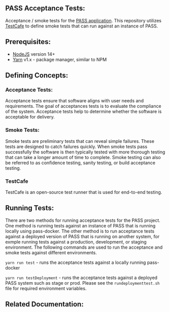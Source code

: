 ## PASS Acceptance Tests: 
Acceptance / smoke tests for the [PASS application](https://github.com/eclipse-pass). This repository utilizes [TestCafe](https://testcafe.io/) to define smoke tests that can run against an instance of PASS.

## Prerequisites:
* [NodeJS](https://nodejs.org/en/) version 14+
* [Yarn](https://yarnpkg.com/) v1.x - package manager, similar to NPM

## Defining Concepts: 

### Acceptance Tests: 
Acceptance tests ensure that software aligns with user needs and requirements. The goal of acceptances tests is to evaluate the compliance of the system. Acceptance tests help to determine whether the software is acceptable for delivery.

### Smoke Tests: 
Smoke tests are preliminary tests that can reveal simple failures. These tests are designed to catch failures quickly. When smoke tests pass successfully the software is then typically tested with more thorough testing that can take a longer amount of time to complete. Smoke testing can also be referred to as confidence testing, sanity testing, or build acceptance testing.  

### TestCafe
TestCafe is an open-source test runner that is used for end-to-end testing. 

## Running Tests:

There are two methods for running acceptance tests for the PASS project. One method is running tests against an instance of PASS that is running locally using pass-docker. The other method is to run acceptance tests against a deployed version of PASS that is running on another system, for exmple running tests against a production, development, or staging environment. The following commands are used to run the acceptance and smoke tests against different environments. 

`yarn run test` - runs the acceptance tests against a locally running pass-docker

`yarn run testDeployment` - runs the acceptance tests against a deployed PASS system such as stage or prod.  Please see the `rundeploymenttest.sh` file for required environment variables.

## Related Documentation:
